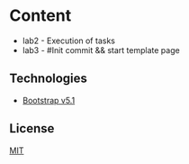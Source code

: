# Content
- lab2 - Execution of tasks
- lab3 - #Init commit && start template page


## Technologies
- [Bootstrap v5.1](https://getbootstrap.com/)


## License
[MIT](https://choosealicense.com/licenses/mit/)